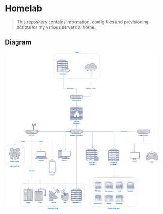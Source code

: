 # Homelab

> This repository contains information, config files and provisioning scripts for my various servers at home.

## Diagram

![Diagram](diagram/diagram.png)
